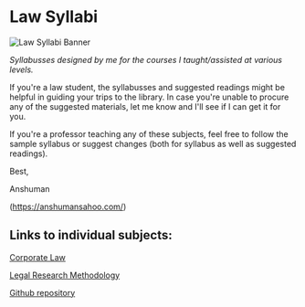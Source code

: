 # Law Syllabi


![Law Syllabi Banner](https://github.com/anshuman-law/law-syllabi/assets/141553332/afa7f3da-50fb-4695-851f-52bfcf0f3d33)



*Syllabusses designed by me for the courses I taught/assisted at various levels.*

If you're a law student, the syllabusses and suggested readings might be helpful in guiding your trips to the library. In case you're unable to procure any of the suggested materials, let me know and I'll see if I can get it for you.

If you're a professor teaching any of these subjects, feel free to follow the sample syllabus or suggest changes (both for syllabus as well as suggested readings).

Best, 

Anshuman

(https://anshumansahoo.com/)


## Links to individual subjects:

[Corporate Law](https://github.com/anshuman-law/law-syllabi/blob/main/Corporate-Law.md)

[Legal Research Methodology](https://github.com/anshuman-law/law-syllabi/blob/main/Legal-Research-Methodology.md)

[Github repository](https://github.com/anshuman-law/law-syllabi)
